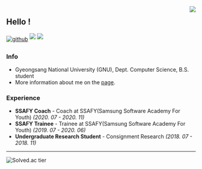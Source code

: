 <img src="https://hits.seeyoufarm.com/api/count/incr/badge.svg?url=https%3A%2F%2Fgithub.com%2Fksh021144&count_bg=%236FCBAD&title_bg=%23555555&icon=&icon_color=%23E7E7E7&title=Profile%20views&edge_flat=true" align="right" />

<!--
<div align="right">
<img src="https://komarev.com/ghpvc/?username=ksh021144&color=6FCBAD&style=flat-square" align="right" alt="Profile views" />
</div>
-->

## Hello !

<div>
<a href="https://ksh021144.github.io" target="_blank" rel="noopener noreferrer">
<img src=https://img.shields.io/badge/github.io-%2324292e.svg?style=for-the-badge&logo=github&logoColor=white alt=github style="margin-bottom: 5px;" /></a>

<a href="https://www.linkedin.com/in/daedeul-kim" target="_blank" rel="noopener noreferrer">
<img src=https://img.shields.io/badge/LinkedIn-0077B5?style=for-the-badge&logo=linkedin&logoColor=white style="margin-bottom: 5px;" /></a>

<a href="https://www.acmicpc.net/user/ksh021144" target="_blank" rel="noopener noreferrer">
<img src=https://img.shields.io/badge/-/%3C%3EBOJ-087DC6?style=for-the-badge&logoColor=white style="margin-bottom: 5px;" /></a>

### Info

- Gyeongsang National University (GNU),  Dept. Computer Science, B.S. student
- More information about me on the [page](https://ksh021144.github.io/about/).

### Experience

- **SSAFY Coach** - Coach at SSAFY(Samsung Software Academy For Youth) *(2020. 07 - 2020. 11)*
- **SSAFY Trainee** - Trainee at SSAFY(Samsung Software Academy For Youth) *(2019. 07 - 2020. 06)*
- **Undergraduate Research Student** - Consignment Research *(2018. 07 - 2018. 11)*


---

![Solved.ac tier](http://mazassumnida.wtf/api/mini/generate_badge?boj=ksh021144)
